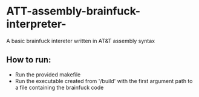 # ATT-assembly-brainfuck-interpreter-
A basic brainfuck intereter written in AT&amp;T assembly syntax

## How to run:

* Run the provided makefile
* Run the executable created from '/build' with the first argument path to a file containing the brainfuck code 
